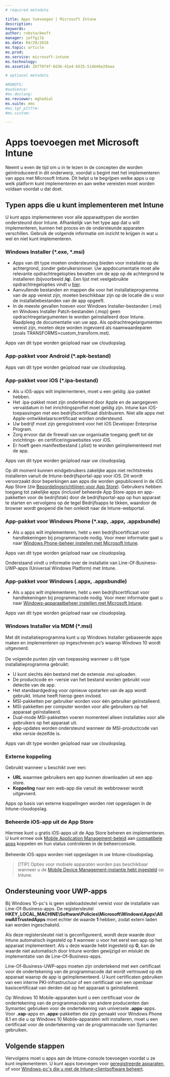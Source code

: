 ```yaml
---
# required metadata

title: Apps toevoegen | Microsoft Intune
description:
keywords:
author: robstackmsft
manager: jeffgilb
ms.date: 04/28/2016
ms.topic: article
ms.prod:
ms.service: microsoft-intune
ms.technology:
ms.assetid: 2b770f4f-6d36-41e4-b535-514b46e29aaa

# optional metadata

#ROBOTS:
#audience:
#ms.devlang:
ms.reviewer: mghadial
ms.suite: ems
#ms.tgt_pltfrm:
#ms.custom:

---
```


# Apps toevoegen met Microsoft Intune
Neemt u even de tijd om u in te lezen in de concepten die worden geïntroduceerd in dit onderwerp, voordat u begint met het implementeren van apps met Microsoft Intune. Dit helpt u te begrijpen welke apps u op welk platform kunt implementeren en aan welke vereisten moet worden voldaan voordat u dat doet.

## Typen apps die u kunt implementeren met Intune
U kunt apps implementeren voor alle apparaattypen die worden ondersteund door Intune. Afhankelijk van het type app dat u wilt implementeren, kunnen het proces en de ondersteunde apparaten verschillen. Gebruik de volgende informatie om inzicht te krijgen in wat u wel en niet kunt implementeren.


### **Windows Installer (&#42;.exe, &#42;.msi)**
- Apps van dit type moeten ondersteuning bieden voor installatie op de achtergrond, zonder gebruikersinvoer. Uw appdocumentatie moet alle relevante opdrachtregelopties bevatten om de app op de achtergrond te installeren (bijvoorbeeld **/q**). Een lijst met veelgebruikte opdrachtregelopties vindt u [hier](https://support.microsoft.com/en-us/kb/227091).
- Aanvullende bestanden en mappen die voor het installatieprogramma van de app vereist zijn, moeten beschikbaar zijn op de locatie die u voor de installatiebestanden van de app opgeeft.
- In de meeste gevallen hoeven voor Windows Installer-bestanden (.msi) en Windows Installer Patch-bestanden (.msp) geen opdrachtregelargumenten te worden geïnstalleerd door Intune. Raadpleeg de documentatie van uw app. Als opdrachtregelargumenten vereist zijn, moeten deze worden ingevoerd als naamwaardeparen (zoals TRANSFORMS=custom_transform.mst).

Apps van dit type worden geüpload naar uw cloudopslag.
### **App-pakket voor Android (&#42;.apk-bestand)**
Apps van dit type worden geüpload naar uw cloudopslag.
### **App-pakket voor iOS (&#42;.ipa-bestand)**
- Als u iOS-apps wilt implementeren, moet u een geldig .ipa-pakket hebben.
- Het .ipa-pakket moet zijn ondertekend door Apple en de aangegeven vervaldatum in het inrichtingsprofiel moet geldig zijn. Intune kan iOS-toepassingen met een bedrijfscertificaat distribueren. Niet alle apps met Apple-ontwikkelaarscertificaat worden ondersteund.
- Uw bedrijf moet zijn geregistreerd voor het iOS Developer Enterprise Program.
- Zorg ervoor dat de firewall van uw organisatie toegang geeft tot de inrichtings- en certificeringswebsites voor iOS.
- Er hoeft geen manifestbestand (.plist) te worden geïmplementeerd met de app.

Apps van dit type worden geüpload naar uw cloudopslag.

Op dit moment kunnen eindgebruikers zakelijke apps niet rechtstreeks installeren vanuit de Intune-bedrijfsportal-app voor iOS. Dit wordt veroorzaakt door beperkingen aan apps die worden gepubliceerd in de iOS App Store (zie [Beoordelingsrichtlijnen voor App Store](https://developer.apple.com/app-store/review/guidelines/)). Gebruikers hebben toegang tot zakelijke apps (inclusief beheerde App Store-apps en app-pakketten voor de bedrijfstak) door de bedrijfsportal-app op hun apparaat te starten en vervolgens op de tegel Bedrijfsapps te tikken, waardoor de browser wordt geopend die hen omleidt naar de Intune-webportal.

### **App-pakket voor Windows Phone (&#42;.xap, .appx, .appxbundle)**
- Als u apps wilt implementeren, hebt u een bedrijfscertificaat voor handtekeningen bij programmacode nodig. Voor meer informatie gaat u naar [Windows Phone-beheer instellen met Microsoft Intune](set-up-windows-phone-management-with-microsoft-intune.md).

Apps van dit type worden geüpload naar uw cloudopslag.

Onderstaand vindt u informatie over de installatie van Line-Of-Business-UWP-apps (Universal Windows Platform) met Intune.

### **App-pakket voor Windows (.appx, .appxbundle)**
- Als u apps wilt implementeren, hebt u een bedrijfscertificaat voor handtekeningen bij programmacode nodig. Voor meer informatie gaat u naar [Windows-apparaatbeheer instellen met Microsoft Intune](set-up-windows-device-management-with-microsoft-intune.md).

Apps van dit type worden geüpload naar uw cloudopslag.
### **Windows Installer via MDM (&#42;.msi)**
Met dit installatieprogramma kunt u op Windows Installer gebaseerde apps maken en implementeren op ingeschreven pc’s waarop Windows 10 wordt uitgevoerd.<br /><br />De volgende punten zijn van toepassing wanneer u dit type installatieprogramma gebruikt:
- U kunt slechts één bestand met de extensie .msi uploaden.
- De productcode en -versie van het bestand worden gebruikt voor detectie van de app.
- Het standaardgedrag voor opnieuw opstarten van de app wordt gebruikt. Intune heeft hierop geen invloed.
- MSI-pakketten per gebruiker worden voor één gebruiker geïnstalleerd.
- MSI-pakketten per computer worden voor alle gebruikers op het apparaat geïnstalleerd.
- Dual-mode MSI-pakketten voeren momenteel alleen installaties voor alle gebruikers op het apparaat uit.
- App-updates worden ondersteund wanneer de MSI-productcode van elke versie dezelfde is.

Apps van dit type worden geüpload naar uw cloudopslag.
### **Externe koppeling**
Gebruikt wanneer u beschikt over een:
- **URL** waarmee gebruikers een app kunnen downloaden uit een app store.
- **Koppeling** naar een web-app die vanuit de webbrowser wordt uitgevoerd.

Apps op basis van externe koppelingen worden niet opgeslagen in de Intune-cloudopslag.
### **Beheerde iOS-app uit de App Store**
Hiermee kunt u gratis iOS-apps uit de App Store beheren en implementeren. U kunt ermee ook [Mobile Application Management-beleid](configure-and-deploy-mobile-application-management-policies-in-the-microsoft-intune-console.md) aan [compatibele apps](https://www.microsoft.com/en-us/server-cloud/products/microsoft-intune/partners.aspx) koppelen en hun status controleren in de beheerconsole.<br /><br />Beheerde iOS-apps worden niet opgeslagen in uw Intune-cloudopslag.
> [!TIP] Opties voor mobiele apparaten worden pas beschikbaar wanneer u de [Mobile Device Management-instantie hebt ingesteld](get-ready-to-enroll-devices-in-microsoft-intune.md) op Intune.

## Ondersteuning voor UWP-apps
Bij Windows 10-pc's is geen sideloadsleutel vereist voor de installatie van Line-Of-Business-apps. De registersleutel **HKEY_LOCAL_MACHINE\Software\Policies\Microsoft\Windows\Appx\AllowAllTrustedApps** moet echter de waarde **1** hebben, zodat extern laden kan worden ingeschakeld.

Als deze registersleutel niet is geconfigureerd, wordt deze waarde door Intune automatisch ingesteld op **1** wanneer u voor het eerst een app op het apparaat implementeert. Als u deze waarde hebt ingesteld op **0**, kan de waarde niet automatisch door Intune worden gewijzigd en mislukt de implementatie van de Line-Of-Business-apps.

Line-Of-Business-UWP-apps moeten zijn ondertekend met een certificaat voor de ondertekening van de programmacode dat wordt vertrouwd op elk apparaat waarop de app is geïmplementeerd. U kunt certificaten gebruiken van een interne PKI-infrastructuur of een certificaat van een openbaar basiscertificaat van derden dat op het apparaat is geïnstalleerd.

Op Windows 10 Mobile-apparaten kunt u een certificaat voor de ondertekening van de programmacode van andere producenten dan Symantec gebruiken voor de ondertekening van universele **.appx**-apps. Voor **.xap**-apps en **.appx**-pakketten die zijn gemaakt voor Windows Phone 8.1 en die u op Windows 10 Mobile-apparaten wilt installeren, moet u een certificaat voor de ondertekening van de programmacode van Symantec gebruiken.

## Volgende stappen 

Vervolgens moet u apps aan de Intune-console toevoegen voordat u ze kunt implementeren. U kunt apps toevoegen voor [geregistreerde apparaten](add-apps-for-mobile-devices-in-microsoft-intune.md), of voor [Windows-pc's die u met de Intune-clientsoftware beheert](add-apps-for-windows-pcs-in-microsoft-intune.md).

<!--HONumber=Jun16_HO2-->


